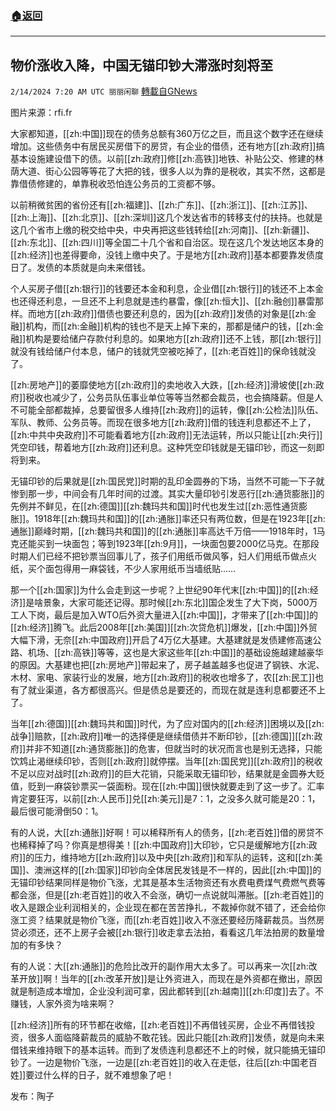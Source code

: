 ###  [:house:返回](README.md)
---


## 物价涨收入降，中国无锚印钞大滞涨时刻将至
`2/14/2024 7:20 AM UTC 丽丽闲聊` [轉載自GNews](https://gnews.org/articles/2304751)

图片来源：rfi.fr

大家都知道，[[zh:中国]]现在的债务总额有360万亿之巨，而且这个数字还在继续增加。这些债务中有居民买房借下的房贷，有企业的借债，还有地方[[zh:政府]]搞基本设施建设借下的债。以前[[zh:政府]]修[[zh:高铁]]地铁、补贴公交、修建的林荫大道、街心公园等等花了大把的钱，很多人以为靠的是税收，其实不然，这都是靠借债修建的，单靠税收恐怕连公务员的工资都不够。 

以前稍微贫困的省份还有[[zh:福建]]、[[zh:广东]]、[[zh:浙江]]、[[zh:江苏]]、[[zh:上海]]、[[zh:北京]]、[[zh:深圳]]这几个发达省市的转移支付的扶持。也就是这几个省市上缴的税交给中央，中央再把这些钱转给[[zh:河南]]、[[zh:新疆]]、[[zh:东北]]、[[zh:四川]]等全国二十几个省和自治区。现在这几个发达地区本身的[[zh:经济]]也差得要命，没钱上缴中央了。于是地方[[zh:政府]]基本都要靠发债度日了。发债的本质就是向未来借钱。

个人买房子借[[zh:银行]]的钱要还本金和利息，企业借[[zh:银行]]的钱还不上本金也还得还利息，一旦还不上利息就是违约暴雷，像[[zh:恒大]]、[[zh:融创]]暴雷那样。而地方[[zh:政府]]借债也要还利息的，因为[[zh:政府]]发债的对象是[[zh:金融]]机构，而[[zh:金融]]机构的钱也不是天上掉下来的，那都是储户的钱，[[zh:金融]]机构是要给储户存款付利息的。如果地方[[zh:政府]]还不上钱，那[[zh:银行]]就没有钱给储户付本息，储户的钱就凭空被吃掉了，[[zh:老百姓]]的保命钱就没了。

[[zh:房地产]]的萎靡使地方[[zh:政府]]的卖地收入大跌，[[zh:经济]]滑坡使[[zh:政府]]税收也减少了，公务员队伍事业单位等等当然都会裁员，也会搞降薪。但是人不可能全部都裁掉，总要留很多人维持[[zh:政府]]的运转，像[[zh:公检法]]队伍、军队、教师、公务员等。而现在很多地方[[zh:政府]]借的钱连利息都还不上了，[[zh:中共中央政府]]不可能看着地方[[zh:政府]]无法运转，所以只能让[[zh:央行]]凭空印钱，帮着地方[[zh:政府]]还利息。这种凭空印钱就是无锚印钞，而这一刻即将到来。

无锚印钞的后果就是[[zh:国民党]]时期的乱印金圆券的下场，当然不可能一下子就惨到那一步，中间会有几年时间的过渡。其实大量印钞引发恶行[[zh:通货膨胀]]的先例并不鲜见，在[[zh:德国]][[zh:魏玛共和国]]时代也发生过[[zh:恶性通货膨胀]]。1918年[[zh:魏玛共和国]]的[[zh:通胀]]率还只有两位数，但是在1923年[[zh:通胀]]巅峰时期，[[zh:魏玛共和国]]的[[zh:通胀]]率高达千万倍——1918年时，1马克还能买到一块面包；等到1923年[[zh:9月]]，一块面包要2000亿马克。在那段时期人们已经不把钞票当回事儿了，孩子们用纸币做风筝，妇人们用纸币做点火纸，买个面包得用一麻袋钱，不少人家用纸币当墙纸贴……

那一个[[zh:国家]]为什么会走到这一步呢？上世纪90年代末[[zh:中国]]的[[zh:经济]]是啥景象，大家可能还记得。那时候[[zh:东北]]国企发生了大下岗，5000万工人下岗，最后是加入WTO后外资大量进入[[zh:中国]]，才带来了[[zh:中国]]的[[zh:经济]]腾飞。此后2008年[[zh:美国]][[zh:次贷危机]]爆发，[[zh:中国]]外贸大幅下滑，无奈[[zh:中国政府]]开启了4万亿大基建。大基建就是发债建修高速公路、机场、[[zh:高铁]]等等，这也是大家这些年[[zh:中国]]的基础设施越建越豪华的原因。大基建也把[[zh:房地产]]带起来了，房子越盖越多也促进了钢铁、水泥、木材、家电、家装行业的发展，地方[[zh:政府]]的税收也增多了，农[[zh:民工]]也有了就业渠道，各方都很高兴。但是债总是要还的，而现在就是连利息都要还不上了。

当年[[zh:德国]][[zh:魏玛共和国]]时代，为了应对国内的[[zh:经济]]困境以及[[zh:战争]]赔款，[[zh:政府]]唯一的选择便是继续借债并不断印钞，[[zh:德国]][[zh:政府]]并非不知道[[zh:通货膨胀]]的危害，但就当时的状况而言也是别无选择，只能饮鸩止渴继续印钞，否则[[zh:政府]]就停摆。当年[[zh:国民党]][[zh:政府]]的税收不足以应对战时[[zh:政府]]的巨大花销，只能采取无锚印钞，结果就是金圆券大贬值，贬到一麻袋钞票买一袋面粉。现在[[zh:中国]]很快就要走到了这一步了。汇率肯定要狂泻，以前[[zh:人民币]]兑[[zh:美元]]是7：1，之没多久就可能是20：1，最后很可能滑倒50：1。

有的人说，大[[zh:通胀]]好啊！可以稀释所有人的债务，[[zh:老百姓]]借的房贷不也稀释掉了吗？你真是想得美！[[zh:中国政府]]大印钞，它只是缓解地方[[zh:政府]]的压力，维持地方[[zh:政府]]以及中央[[zh:政府]]和军队的运转，这和[[zh:美国]]、澳洲这样的[[zh:国家]]印钞向全体居民发钱是不一样的，因此[[zh:中国]]的无锚印钞结果同样是物价飞涨，尤其是基本生活物资还有水费电费煤气费燃气费等都会涨，但是[[zh:老百姓]]的收入不会涨，确切一点说就叫滞胀。[[zh:老百姓]]的收入是跟企业利润相关的，企业现在都在苦苦挣扎，不裁掉你就不错了，还会给你涨工资？结果就是物价飞涨，而[[zh:老百姓]]收入不涨还要经历降薪裁员。当然房贷必须还，还不上房子会被[[zh:银行]]收走拿去法拍，看看这几年法拍房的数量增加的有多快？

有的人说：大[[zh:通胀]]的危险比改开的副作用大太多了。可以再来一次[[zh:改革开放]]啊！当年的[[zh:改革开放]]是让外资进入，而现在是外资都在撤出，原因就是制造成本增加，企业没利润可拿，因此都转到[[zh:越南]][[zh:印度]]去了。不赚钱，人家外资为啥来啊？

[[zh:经济]]所有的环节都在收缩，[[zh:老百姓]]不再借钱买房，企业不再借钱投资，很多人面临降薪裁员的威胁不敢花钱。因此只能[[zh:政府]]发债，就是向未来借钱来维持眼下的基本运转。而到了发债连利息都还不上的时候，就只能搞无锚印钞了。一边是物价飞涨，一边是[[zh:老百姓]]的收入在走低，往后[[zh:中国老百姓]]要过什么样的日子，就不难想象了吧！

发布：陶子

